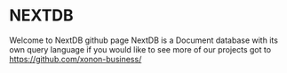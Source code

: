 # NEXTDB 

Welcome to NextDB github page NextDB is a Document database with its own query language if you would like to see more of our projects got to https://github.com/xonon-business/

